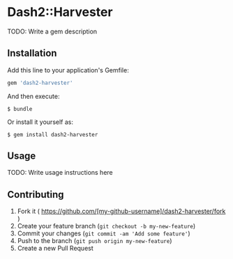 # Dash2::Harvester

TODO: Write a gem description

## Installation

Add this line to your application's Gemfile:

```ruby
gem 'dash2-harvester'
```

And then execute:

    $ bundle

Or install it yourself as:

    $ gem install dash2-harvester

## Usage

TODO: Write usage instructions here

## Contributing

1. Fork it ( https://github.com/[my-github-username]/dash2-harvester/fork )
2. Create your feature branch (`git checkout -b my-new-feature`)
3. Commit your changes (`git commit -am 'Add some feature'`)
4. Push to the branch (`git push origin my-new-feature`)
5. Create a new Pull Request
